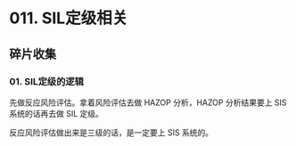 # 011. SIL定级相关

## 碎片收集

### 01. SIL定级的逻辑
先做反应风险评估。拿着风险评估去做 HAZOP 分析，HAZOP 分析结果要上 SIS 系统的话再去做 SIL 定级。

反应风险评估做出来是三级的话，是一定要上 SIS 系统的。